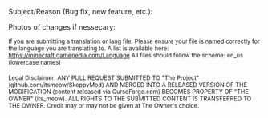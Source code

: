 Subject/Reason (Bug fix, new feature, etc.):


Photos of changes if nessecary:

<sub>If you are submitting a translation or lang file:
Please ensure your file is named correctly for the language you are translating to.
A list is available here: https://minecraft.gamepedia.com/Language
All files should follow the scheme: en_us (lowercase names)
</sub><br><br>
<sub>Legal Disclaimer:
ANY PULL REQUEST SUBMITTED TO "The Project" (github.com/itsmeow/SkeppyMod) AND MERGED INTO A RELEASED VERSION OF THE MODIFICATION (content released via CurseForge.com) BECOMES PROPERTY OF "THE OWNER" (its_meow). ALL RIGHTS TO THE SUBMITTED CONTENT IS TRANSFERRED TO THE OWNER. Credit may or may not be given at The Owner's choice.</sub>
